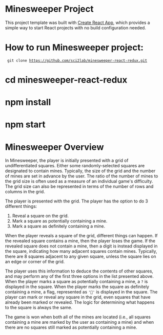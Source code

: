 # Minesweeper Project

This project template was built with [Create React App](https://github.com/facebookincubator/create-react-app), which provides a simple way to start React projects with no build configuration needed.

# How to run Minesweeper project:

<code> git clone https://github.com/sci2lab/minesweeper-react-redux.git </code>

# cd minesweeper-react-redux

# npm install

# npm start

# Minesweeper Overview

In Minesweeper, the player is initially presented with a grid of
undifferentiated squares. Either some randomly-selected squares are designated to contain mines. Typically, the
size of the grid and the number of mines are set in advance by the user. The ratio of the number of mines to the grid size is often used as a
measure of an individual game's difficulty. The grid size can also be
represented in terms of the number of rows and columns in the grid.

The player is presented with
the grid. The player
has the option to do 3 different things:

1.  Reveal a square on the grid.
2.  Mark a square as potentially containing a mine.
3.  Mark a square as definitely containing a mine.

When the player reveals a square of the grid, different things can happen. If
the revealed square contains a mine, then the player loses the game. If the
revealed square does not contain a mine, then a digit is instead displayed in
the square, indicating how many adjacent squares contain mines. Typically, there are 8 squares adjacent to any given square, unless
the square lies on an edge or corner of the grid.

The player uses this information to deduce the contents of other squares, and
may perform any of the first three options in the list presented above. When the
player marks a square as potentially containing a mine, a <code>?</code> is
displayed in the square. When the player marks the square as definitely
containing a mine, a flag, represented as <code>'🚩'</code> is displayed in the
square. The player can mark or reveal any square in the grid, even squares that
have already been marked or revealed. The logic for determining what happens
to the square is always the same.

The game is won when both all of the mines are located (i.e., all squares
containing a mine are marked by the user as containing a mine) and when there
are no squares still marked as potentially containing a mine.
